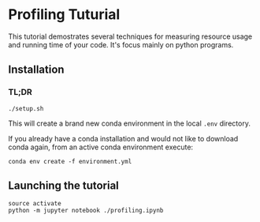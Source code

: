 # Profiling Tuturial
This tutorial demostrates several techniques for measuring resource usage and running time of your code.
It's focus mainly on python programs.

## Installation

### TL;DR
`./setup.sh`

This will create a brand new conda environment in the local `.env` directory.

If you already have a conda installation and would not like to download conda again,
from an active conda environment execute:

```conda env create -f environment.yml```

## Launching the tutorial

```
source activate
python -m jupyter notebook ./profiling.ipynb
```
